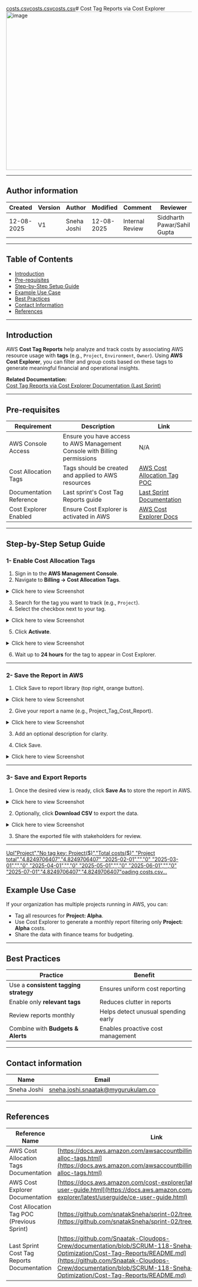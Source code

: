 [costs.csv](https://github.com/user-attachments/files/21749434/costs.csv)[costs.csv](https://github.com/user-attachments/files/21749427/costs.csv)[costs.csv](https://github.com/user-attachments/files/21749420/costs.csv)# Cost Tag Reports via Cost Explorer
<img width="1200" height="430" alt="image" src="https://github.com/user-attachments/assets/bd4101f9-625a-44d4-b039-a199125aa9c1" />

---

## Author information

| Created    | Version | Author      | Modified   | Comment         | Reviewer                    |
| ---------- | ------- | ----------- | ---------- | --------------- | --------------------------- |
| 12-08-2025 |   V1    | Sneha Joshi | 12-08-2025 | Internal Review | Siddharth Pawar/Sahil Gupta |

---

## Table of Contents
-  [Introduction](#introduction)
-  [Pre-requisites](#pre-requisites)
-  [Step-by-Step Setup Guide](#step-by-step-setup-guide)
-  [Example Use Case](#example-use-case)
-  [Best Practices](#best-practices)
-  [Contact Information](#contact-information)
-  [References](#references)

---

##  Introduction

AWS **Cost Tag Reports** help analyze and track costs by associating AWS resource usage with **tags** (e.g., `Project`, `Environment`, `Owner`). Using **AWS Cost Explorer**, you can filter and group costs based on these tags to generate meaningful financial and operational insights.  

 **Related Documentation:**  
 [Cost Tag Reports via Cost Explorer Documentation (Last Sprint)](https://github.com/Snaatak-Cloudops-Crew/documentation/blob/SCRUM-118-Sneha-Joshi/Cost-Optimization/Cost-Tag-Reports/README.md)

---

##  Pre-requisites

| Requirement | Description | Link |
|-------------|-------------|------|
| AWS Console Access | Ensure you have access to AWS Management Console with Billing permissions | N/A |
| Cost Allocation Tags | Tags should be created and applied to AWS resources | [AWS Cost Allocation Tag POC](https://github.com/snatakSneha/sprint-02/tree/main/cat) |
| Documentation Reference | Last sprint's Cost Tag Reports guide | [Last Sprint Documentation](https://github.com/Snaatak-Cloudops-Crew/documentation/blob/SCRUM-118-Sneha-Joshi/Cost-Optimization/Cost-Tag-Reports/README.md) |
| Cost Explorer Enabled | Ensure Cost Explorer is activated in AWS | [AWS Cost Explorer Docs](https://docs.aws.amazon.com/cost-explorer/latest/userguide/ce-user-guide.html) |

---

##  Step-by-Step Setup Guide

### 1- Enable Cost Allocation Tags
1. Sign in to the **AWS Management Console**.
2. Navigate to **Billing → Cost Allocation Tags**.

<details>
<summary>Click here to view Screenshot</summary>
 <img width="1853" height="573" alt="image" src="https://github.com/user-attachments/assets/a54d0805-37df-4a06-a048-9d1707dd5b67" />
</details>

3. Search for the tag you want to track (e.g., `Project`).
4. Select the checkbox next to your tag.
   
<details>
<summary>Click here to view Screenshot</summary>
<img width="1853" height="573" alt="Screenshot from 2025-08-12 10-58-29" src="https://github.com/user-attachments/assets/7c3aa625-4279-43e9-bce6-ff5bb4bbcfc2" />
</details>

5. Click **Activate**.

<details>
<summary>Click here to view Screenshot</summary>
 <img width="1853" height="573" alt="image" src="https://github.com/user-attachments/assets/cb97e21d-c2b0-45c5-bea8-98f31d8fe92b" />
</details>


6. Wait up to **24 hours** for the tag to appear in Cost Explorer.



---

### 2- Save the Report in AWS

1. Click Save to report library (top right, orange button).

<details>
<summary>Click here to view Screenshot</summary>
<img width="1486" height="584" alt="Screenshot from 2025-08-13 09-12-24" src="https://github.com/user-attachments/assets/16b12a22-67c6-4aa5-9807-590f412dd20f" />
</details>

2. Give your report a name (e.g., Project_Tag_Cost_Report).

<details>
<summary>Click here to view Screenshot</summary>
<img width="1861" height="633" alt="Screenshot from 2025-08-13 13-04-25" src="https://github.com/user-attachments/assets/813bb53b-b69c-4f15-9430-c3d4b944cc6c" />
</details>

3. Add an optional description for clarity.

4. Click Save.
   
<details>
<summary>Click here to view Screenshot</summary>
<img width="1861" height="782" alt="Screenshot from 2025-08-13 13-05-17" src="https://github.com/user-attachments/assets/c3e3695b-67b0-484d-b4c6-d86493fbf8bb" />
</details>

---

### 3- Save and Export Reports
1. Once the desired view is ready, click **Save As** to store the report in AWS.
   
<details>
<summary>Click here to view Screenshot</summary>
<img width="1851" height="691" alt="image" src="https://github.com/user-attachments/assets/8ddd41c8-89fe-48d8-8ff4-d36e8258665e" />
</details>

2. Optionally, click **Download CSV** to export the data.

<details>
<summary>Click here to view Screenshot</summary>
<img width="1861" height="384" alt="Screenshot from 2025-08-13 13-05-53" src="https://github.com/user-attachments/assets/9819661e-56aa-4d70-851c-f8f550c66d11" />
</details>

3. Share the exported file with stakeholders for review.


---
[Upl"Project","No tag key: Project($)","Total costs($)"
"Project total","4.8249706407","4.8249706407"
"2025-02-01","","0"
"2025-03-01","","0"
"2025-04-01","","0"
"2025-05-01","","0"
"2025-06-01","","0"
"2025-07-01","4.8249706407","4.8249706407"oading costs.csv…]()

##  Example Use Case
If your organization has multiple projects running in AWS, you can:
- Tag all resources for **Project: Alpha**.
- Use Cost Explorer to generate a monthly report filtering only **Project: Alpha** costs.
- Share the data with finance teams for budgeting.

---

##  Best Practices
| Practice                                | Benefit                                  |
|-----------------------------------------|-------------------------------------------|
| Use a **consistent tagging strategy**   | Ensures uniform cost reporting            |
| Enable only **relevant tags**           | Reduces clutter in reports                |
| Review reports monthly                  | Helps detect unusual spending early       |
| Combine with **Budgets & Alerts**       | Enables proactive cost management         |

---

## Contact information

| Name        | Email                                                                           |
| ----------- | ------------------------------------------------------------------------------- |
| Sneha Joshi | [sneha.joshi.snaatak@mygurukulam.co](mailto:sneha.joshi.snaatak@mygurukulam.co) |


---

##  References

| Reference Name | Link |
| -------------- | ---- |
| AWS Cost Allocation Tags Documentation | [https://docs.aws.amazon.com/awsaccountbilling/latest/aboutv2/cost-alloc-tags.html](https://docs.aws.amazon.com/awsaccountbilling/latest/aboutv2/cost-alloc-tags.html) |
| AWS Cost Explorer Documentation | [https://docs.aws.amazon.com/cost-explorer/latest/userguide/ce-user-guide.html](https://docs.aws.amazon.com/cost-explorer/latest/userguide/ce-user-guide.html) |
| Cost Allocation Tag POC (Previous Sprint) | [https://github.com/snatakSneha/sprint-02/tree/main/cat](https://github.com/snatakSneha/sprint-02/tree/main/cat) |
| Last Sprint Cost Tag Reports Documentation | [https://github.com/Snaatak-Cloudops-Crew/documentation/blob/SCRUM-118-Sneha-Joshi/Cost-Optimization/Cost-Tag-Reports/README.md](https://github.com/Snaatak-Cloudops-Crew/documentation/blob/SCRUM-118-Sneha-Joshi/Cost-Optimization/Cost-Tag-Reports/README.md) |

